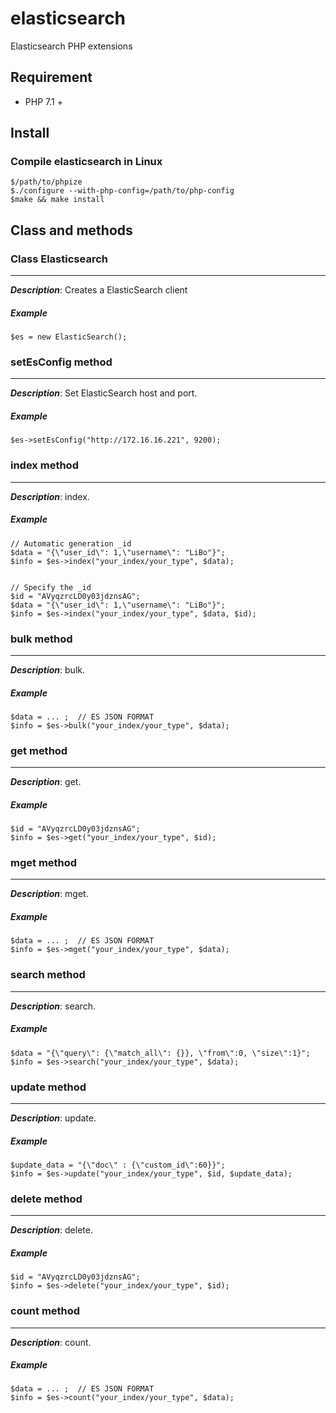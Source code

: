 # elasticsearch
Elasticsearch PHP extensions


## Requirement
- PHP 7.1 +


## Install
### Compile elasticsearch in Linux
```
$/path/to/phpize
$./configure --with-php-config=/path/to/php-config
$make && make install
```

## Class and methods
### Class Elasticsearch
-----
_**Description**_: Creates a ElasticSearch client

##### *Example*

~~~
$es = new ElasticSearch();
~~~

### setEsConfig method
-----
_**Description**_: Set ElasticSearch host and port.

##### *Example*

~~~
$es->setEsConfig("http://172.16.16.221", 9200);
~~~

### index method
-----
_**Description**_: index.

##### *Example*

~~~
// Automatic generation _id
$data = "{\"user_id\": 1,\"username\": "LiBo"}";
$info = $es->index("your_index/your_type", $data);


// Specify the _id
$id = "AVyqzrcLD0y03jdznsAG";
$data = "{\"user_id\": 1,\"username\": "LiBo"}";
$info = $es->index("your_index/your_type", $data, $id);
~~~

### bulk method
-----
_**Description**_: bulk.

##### *Example*

~~~
$data = ... ;  // ES JSON FORMAT
$info = $es->bulk("your_index/your_type", $data);
~~~

### get method
-----
_**Description**_: get.

##### *Example*

~~~
$id = "AVyqzrcLD0y03jdznsAG";
$info = $es->get("your_index/your_type", $id);
~~~


### mget method
-----
_**Description**_: mget.

##### *Example*

~~~
$data = ... ;  // ES JSON FORMAT
$info = $es->mget("your_index/your_type", $data);
~~~


### search method
-----
_**Description**_: search.

##### *Example*

~~~
$data = "{\"query\": {\"match_all\": {}}, \"from\":0, \"size\":1}";
$info = $es->search("your_index/your_type", $data);
~~~

### update method
-----
_**Description**_: update.

##### *Example*

~~~
$update_data = "{\"doc\" : {\"custom_id\":60}}";
$info = $es->update("your_index/your_type", $id, $update_data);
~~~

### delete method
-----
_**Description**_: delete.

##### *Example*

~~~
$id = "AVyqzrcLD0y03jdznsAG";
$info = $es->delete("your_index/your_type", $id);
~~~

### count method
-----
_**Description**_: count.

##### *Example*

~~~
$data = ... ;  // ES JSON FORMAT
$info = $es->count("your_index/your_type", $data);
~~~

